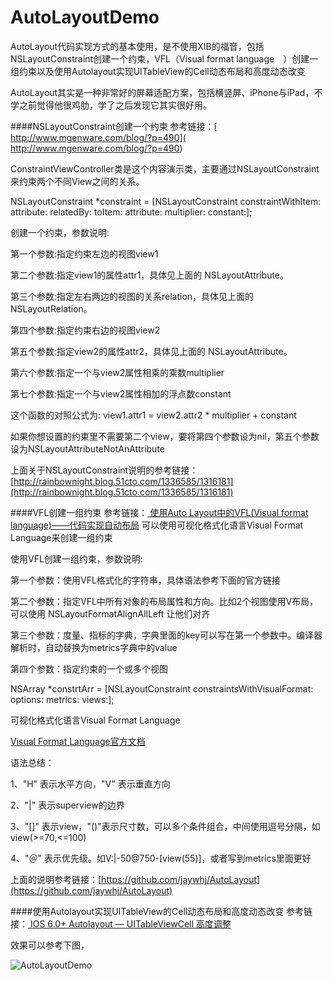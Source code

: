 # AutoLayoutDemo
AutoLayout代码实现方式的基本使用，是不使用XIB的福音，包括NSLayoutConstraint创建一个约束，VFL（Visual format language　）创建一组约束以及使用Autolayout实现UITableView的Cell动态布局和高度动态改变

AutoLayout其实是一种非常好的屏幕适配方案，包括横竖屏、iPhone与iPad，不学之前觉得他很鸡肋，学了之后发现它其实很好用。

####NSLayoutConstraint创建一个约束
参考链接：[   http://www.mgenware.com/blog/?p=490](   http://www.mgenware.com/blog/?p=490)

ConstraintViewController类是这个内容演示类，主要通过NSLayoutConstraint来约束两个不同View之间的关系。

 NSLayoutConstraint *constraint = [NSLayoutConstraint
 constraintWithItem:
 attribute:
 relatedBy:
 toItem:
 attribute:
 multiplier:
 constant:];
 
 创建一个约束，参数说明:
 
 第一个参数:指定约束左边的视图view1
 
 第二个参数:指定view1的属性attr1，具体见上面的 NSLayoutAttribute。
 
 第三个参数:指定左右两边的视图的关系relation，具体见上面的 NSLayoutRelation。
 
 第四个参数:指定约束右边的视图view2
 
 第五个参数:指定view2的属性attr2，具体见上面的 NSLayoutAttribute。
 
 第六个参数:指定一个与view2属性相乘的乘数multiplier
 
 第七个参数:指定一个与view2属性相加的浮点数constant
 

这个函数的对照公式为: view1.attr1 = view2.attr2 * multiplier + constant

如果你想设置的约束里不需要第二个view，要将第四个参数设为nil，第五个参数设为NSLayoutAttributeNotAnAttribute

上面关于NSLayoutConstraint说明的参考链接：
[http://rainbownight.blog.51cto.com/1336585/1316181](http://rainbownight.blog.51cto.com/1336585/1316181)



####VFL创建一组约束
参考链接：[ 使用Auto Layout中的VFL(Visual format language)——代码实现自动布局]( http://www.cnblogs.com/wupei/p/4150626.html)
可以使用可视化格式化语言Visual Format Language来创建一组约束

使用VFL创建一组约束，参数说明:

 第一个参数：使用VFL格式化的字符串，具体语法参考下面的官方链接
 
 第二个参数：指定VFL中所有对象的布局属性和方向。比如2个视图使用V布局，可以使用 NSLayoutFormatAlignAllLeft 让他们对齐
 
 第三个参数：度量、指标的字典，字典里面的key可以写在第一个参数中。编译器解析时，自动替换为metrics字典中的value
 
 第四个参数：指定约束的一个或多个视图
 
 NSArray *constrtArr = [NSLayoutConstraint
 constraintsWithVisualFormat:
 options:
 metrics:
 views:];

可视化格式化语言Visual Format Language

[Visual Format Language官方文档](https://developer.apple.com/library/ios/documentation/UserExperience/Conceptual/AutolayoutPG/VisualFormatLanguage/VisualFormatLanguage.html#//apple_ref/doc/uid/TP40010853-CH3-SW1)


 语法总结：
 
 1、"H" 表示水平方向，"V" 表示垂直方向
 
 2、"|" 表示superview的边界
 
 3、"[]" 表示view，"()"表示尺寸数，可以多个条件组合，中间使用逗号分隔，如 view(>=70,<=100)
 
 4、"＠" 表示优先级。如V:|-50@750-[view(55)]，或者写到metrics里面更好


上面的说明参考链接：[https://github.com/jaywhj/AutoLayout](https://github.com/jaywhj/AutoLayout)


####使用Autolayout实现UITableView的Cell动态布局和高度动态改变
参考链接：[ IOS 6.0+ Autolayout — UITableViewCell 高度调整](http://my.oschina.net/carson6931/blog/363234)

效果可以参考下图，


![AutoLayoutDemo](http://7u2k5i.com1.z0.glb.clouddn.com/github_autolayoutdemo1.png?imageMogr2/thumbnail/!50p) 

